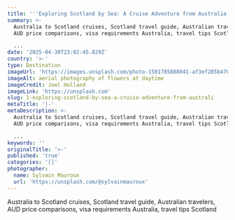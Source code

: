 ```yaml
---
title: '''Exploring Scotland by Sea: A Cruise Adventure from Australia'''
summary: >-
  Australia to Scotland cruises, Scotland travel guide, Australian travelers,
  AUD price comparisons, visa requirements Australia, travel tips Scotland

  ...
date: '2025-04-30T23:02:45.829Z'
country: '>-'
type: Destination
imageUrl: 'https://images.unsplash.com/photo-1501785888041-af3ef285b470'
imageAlt: aerial photography of flowers at daytime
imageCredit: Joel Holland
imageLink: 'https://unsplash.com'
slug: 1-exploring-scotland-by-sea-a-cruise-adventure-from-australi
metaTitle: '|-'
metaDescription: >-
  Australia to Scotland cruises, Scotland travel guide, Australian travelers,
  AUD price comparisons, visa requirements Australia, travel tips Scotland

  ...
keywords: ''
originalTitle: '>-'
published: 'true'
categories: '[]'
photographer:
  name: Sylvain Mauroux
  url: 'https://unsplash.com/@sylvainmauroux'
---
```







Australia to Scotland cruises, Scotland travel guide, Australian travelers, AUD price comparisons, visa requirements Australia, travel tips Scotland
